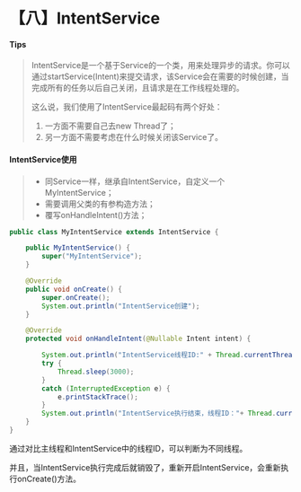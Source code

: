 # 【八】IntentService

#### Tips

> IntentService是一个基于Service的一个类，用来处理异步的请求。你可以通过startService(Intent)来提交请求，该Service会在需要的时候创建，当完成所有的任务以后自己关闭，且请求是在工作线程处理的。
>
> 这么说，我们使用了IntentService最起码有两个好处：
>
> 1. 一方面不需要自己去new Thread了；
> 2. 另一方面不需要考虑在什么时候关闭该Service了。

#### IntentService使用

> * 同Service一样，继承自IntentService，自定义一个MyIntentService；
> * 需要调用父类的有参构造方法；
> * 覆写onHandleIntent()方法；

```java
public class MyIntentService extends IntentService {

    public MyIntentService() {
        super("MyIntentService");
    }

    @Override
    public void onCreate() {
        super.onCreate();
        System.out.println("IntentService创建");
    }

    @Override
    protected void onHandleIntent(@Nullable Intent intent) {

        System.out.println("IntentService线程ID:" + Thread.currentThread().getId());
        try {
            Thread.sleep(3000);
        }
        catch (InterruptedException e) {
            e.printStackTrace();
        }
        System.out.println("IntentService执行结束，线程ID："+ Thread.currentThread().getId());
    }
}
```

通过对比主线程和IntentService中的线程ID，可以判断为不同线程。 

并且，当IntentService执行完成后就销毁了，重新开启IntentService，会重新执行onCreate()方法。 